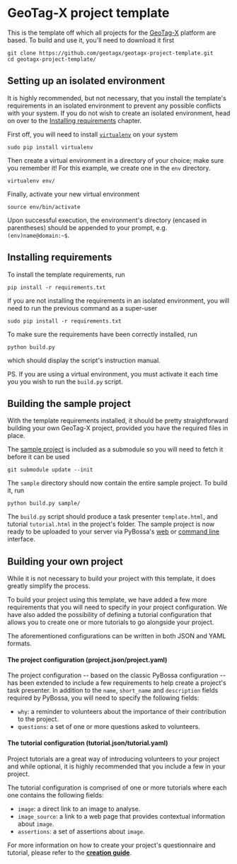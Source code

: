 # GeoTag-X project template

This is the template off which all projects for the [GeoTag-X](http://geotagx.org) platform are based. To build and
use it, you'll need to download it first
```
git clone https://github.com/geotagx/geotagx-project-template.git
cd geotagx-project-template/
```


## Setting up an isolated environment

It is highly recommended, but not necessary, that you install the template's
requirements in an isolated environment to prevent any possible conflicts with your system.
If you do not wish to create an isolated environment, head on over to the [Installing requirements](#installing-requirements) chapter.

First off, you will need to install [`virtualenv`](https://virtualenv.pypa.io/en/latest/) on your system
```
sudo pip install virtualenv
```

Then create a virtual environment in a directory of your choice; make sure you remember it!
For this example, we create one in the `env` directory.
```
virtualenv env/
```

Finally, activate your new virtual environment
```
source env/bin/activate
```

Upon successful execution, the environment's directory (encased in parentheses)
should be appended to your prompt, e.g. `(env)name@domain:~$`.



## Installing requirements

To install the template requirements, run
```
pip install -r requirements.txt
```

If you are not installing the requirements in an isolated environment, you will
need to run the previous command as a super-user
```
sudo pip install -r requirements.txt
```

To make sure the requirements have been correctly installed, run
```
python build.py
```
which should display the script's instruction manual.

PS. If you are using a virtual environment, you must activate it each time you
you wish to run the `build.py` script.



## Building the sample project

With the template requirements installed, it should be pretty straightforward
building your own GeoTag-X project, provided you have the required files in place.

The [sample project](https://github.com/geotagx/geotagx-project-sample/) is
included as a submodule so you will need to fetch it before it can be used
```
git submodule update --init
```
The `sample` directory should now contain the entire sample project. To build it, run
```
python build.py sample/
```

The `build.py` script should produce a task presenter `template.html`, and
tutorial `tutorial.html` in the project's folder. The sample project is now ready
to be uploaded to your server via PyBossa's [web](http://pybossa.readthedocs.org/en/latest/user/overview.html#using-the-web-interface)
or [command line](http://pybossa.readthedocs.org/en/latest/user/pbs.html) interface.



## Building your own project

While it is not necessary to build your project with this template, it does
greatly simplify the process.

To build your project using this template, we have added a few more requirements
that you will need to specify in your project configuration. We have also added
the possibility of defining a tutorial configuration that allows you to create
one or more tutorials to go alongside your project.

The aforementioned configurations can be written in both JSON and YAML formats.

#### The project configuration (project.json/project.yaml)

The project configuration -- based on the classic PyBossa configuration -- has been
extended to include a few requirements to help create a project's task presenter.
In addition to the `name`, `short_name` and `description` fields required by PyBossa,
you will need to specify the following fields:
- `why`: a reminder to volunteers about the importance of their contribution to the project.
- `questions`: a set of one or more questions asked to volunteers.

#### The tutorial configuration (tutorial.json/tutorial.yaml)

Project tutorials are a great way of introducing volunteers to your project and
while optional, it is highly recommended that you include a few in your project.

The tutorial configuration is comprised of one or more tutorials where each one
contains the following fields:
- `image`: a direct link to an image to analyse.
- `image_source`: a link to a web page that provides contextual information about `image`.
- `assertions`: a set of assertions about `image`.


For more information on how to create your project's questionnaire and tutorial,
please refer to the [**creation guide**](GUIDE.md).
